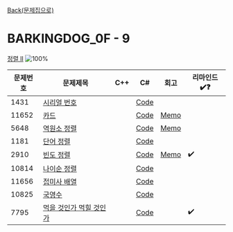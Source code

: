 [Back(문제집으로)](/Workbook/README.md)

# BARKINGDOG_0F - 9

[정렬 II](https://github.com/encrypted-def/basic-algo-lecture/blob/master/workbook/0x0F.md)
![100%](https://progress-bar.xyz/9/?scale=9&title=progress&width=500&color=babaca&suffix=/9)

| 문제번호 | 문제제목                                       | C++ | C#  | 회고 | 리마인드✔️❓ |
| -------- | ---------------------------------------------- | --- | --- | ---- | ------------ |
| 1431     | [시리얼 번호](https://boj.kr/1431)             |     | [Code](../Baekjoon/Silver/1431.cs) |      |              |
| 11652    | [카드](https://boj.kr/11652)                   |     | [Code](../Baekjoon/Silver/11652.cs) | [Memo](../Baekjoon/Silver/11652.md) |              |
| 5648     | [역원소 정렬](https://boj.kr/5648)             |     | [Code](../Baekjoon/Silver/5648.cs) | [Memo](../Baekjoon/Silver/5648.md) |              |
| 1181     | [단어 정렬](https://boj.kr/1181)               |   | [Code](../Baekjoon/Silver/1181.cs) |   |              |
| 2910     | [빈도 정렬](https://boj.kr/2910)               |     | [Code](../Baekjoon/Silver/2910.cs) | [Memo](../Baekjoon/Silver/2910.md) | ✔️             |
| 10814    | [나이순 정렬](https://boj.kr/10814)            |   | [Code](../Baekjoon/Silver/10814.cs) |   |              |
| 11656    | [접미사 배열](https://boj.kr/11656)            |     | [Code](../Baekjoon/Silver/11656.cs) |      |              |
| 10825    | [국영수](https://boj.kr/10825)                 |     | [Code](../Baekjoon/Silver/10825.cs) |      |              |
| 7795     | [먹을 것인가 먹힐 것인가](https://boj.kr/7795) |     | [Code](../Baekjoon/Silver/7795.cs) |      | ✔️             |
